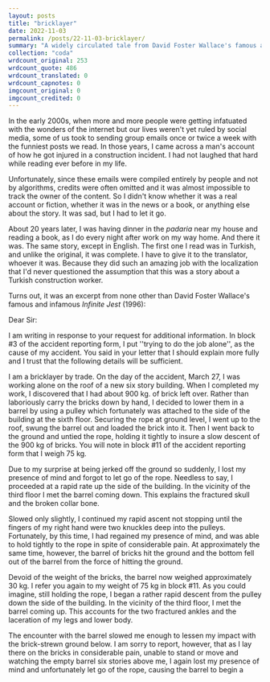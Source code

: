 ```yaml
---
layout: posts
title: "bricklayer"
date: 2022-11-03
permalink: /posts/22-11-03-bricklayer/
summary: "A widely circulated tale from David Foster Wallace's famous and infamous ''Infinite Jest''."
collection: "coda"
wrdcount_original: 253
wrdcount_quote: 486
wrdcount_translated: 0
wrdcount_capnotes: 0
imgcount_original: 0
imgcount_credited: 0
---
```

In the early 2000s, when more and more people were getting infatuated with the wonders of the internet but our lives weren't yet ruled by social media, some of us took to sending group emails once or twice a week with the funniest posts we read. In those years, I came across a man's account of how he got injured in a construction incident. I had not laughed that hard while reading ever before in my life.

Unfortunately, since these emails were compiled entirely by people and not by algorithms, credits were often omitted and it was almost impossible to track the owner of the content. So I didn't know whether it was a real account or fiction, whether it was in the news or a book, or anything else about the story. It was sad, but I had to let it go.

About 20 years later, I was having dinner in the *padaria* near my house and reading a book, as I do every night after work on my way home. And there it was. The same story, except in English. The first one I read was in Turkish, and unlike the original, it was complete. I have to give it to the translator, whoever it was. Because they did such an amazing job with the localization that I'd never questioned the assumption that this was a story about a Turkish construction worker.

Turns out, it was an excerpt from none other than David Foster Wallace's famous and infamous *Infinite Jest* (1996):

<span class="text-body-quote">Dear Sir:</span>

<span class="text-body-quote">I am writing in response to your request for additional information. In block #3 of the accident reporting form, I put ''trying to do the job alone'', as the cause of my accident. You said in your letter that I should explain more fully and I trust that the following details will be sufficient.</span>

<span class="text-body-quote">I am a bricklayer by trade. On the day of the accident, March 27, I was working alone on the roof of a new six story building. When I completed my work, I discovered that I had about 900 kg. of brick left over. Rather than laboriously carry the bricks down by hand, I decided to lower them in a barrel by using a pulley which fortunately was attached to the side of the building at the sixth floor. Securing the rope at ground level, I went up to the roof, swung the barrel out and loaded the brick into it. Then I went back to the ground and untied the rope, holding it tightly to insure a slow descent of the 900 kg of bricks. You will note in block #11 of the accident reporting form that I weigh 75 kg.</span>

<span class="text-body-quote">Due to my surprise at being jerked off the ground so suddenly, I lost my presence of mind and forgot to let go of the rope. Needless to say, I proceeded at a rapid rate up the side of the building. In the vicinity of the third floor I met the barrel coming down. This explains the fractured skull and the broken collar bone.</span>

<span class="text-body-quote">Slowed only slightly, I continued my rapid ascent not stopping until the fingers of my right hand were two knuckles deep into the pulleys. Fortunately, by this time, I had regained my presence of mind, and was able to hold tightly to the rope in spite of considerable pain. At approximately the same time, however, the barrel of bricks hit the ground and the bottom fell out of the barrel from the force of hitting the ground.</span>

<span class="text-body-quote">Devoid of the weight of the bricks, the barrel now weighed approximately 30 kg. I refer you again to my weight of 75 kg in block #11. As you could imagine, still holding the rope, I began a rather rapid descent from the pulley down the side of the building. In the vicinity of the third floor, I met the barrel coming up. This accounts for the two fractured ankles and the laceration of my legs and lower body.</span>

<span class="text-body-quote">The encounter with the barrel slowed me enough to lessen my impact with the brick-strewn ground below. I am sorry to report, however, that as I lay there on the bricks in considerable pain, unable to stand or move and watching the empty barrel six stories above me, I again lost my presence of mind and unfortunately let go of the rope, causing the barrel to begin a</span>
